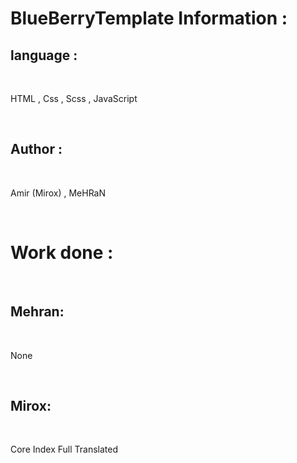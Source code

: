 # BlueBerryTemplate Information :
<h2>language : </h1>
<br>
<p>HTML , Css , Scss , JavaScript</p>
<br>
<h2>Author : </h1>
<br>
<p>Amir (Mirox) , MeHRaN</p>
<br>
<h1>Work done : </h1>
<br>
<h2>Mehran:</h2>
<br>
<p>None</p>
<br>
<h2>Mirox:</h2>
<br>
<p>Core Index Full Translated</p>
